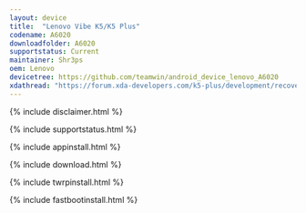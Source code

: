 ```yaml
---
layout: device
title:  "Lenovo Vibe K5/K5 Plus"
codename: A6020
downloadfolder: A6020
supportstatus: Current
maintainer: Shr3ps
oem: Lenovo
devicetree: https://github.com/teamwin/android_device_lenovo_A6020
xdathread: "https://forum.xda-developers.com/k5-plus/development/recovery-twrp-3-0-2-0-lenovo-vibe-k5-t3391100"
---
```



{% include disclaimer.html %}

{% include supportstatus.html %}

{% include appinstall.html %}

{% include download.html %}

{% include twrpinstall.html %}

{% include fastbootinstall.html %}
